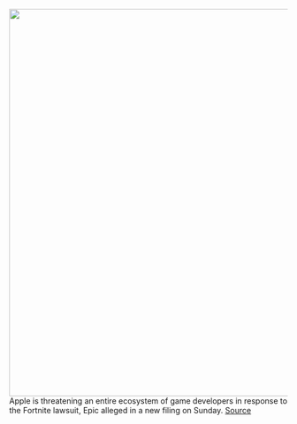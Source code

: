 <img src='https://cdn.vox-cdn.com/thumbor/y_YT0e311hsFLBzVVc4fe9hVUds=/0x0:2040x1360/1200x800/filters:focal(857x517:1183x843)/cdn.vox-cdn.com/uploads/chorus_image/image/67282262/acastro_170731_1777_0005_v3.0.jpg' width='700px' /><br/>
Apple is threatening an entire ecosystem of game developers in response to the Fortnite lawsuit, Epic alleged in a new filing on Sunday.
<a href='https://www.theverge.com/2020/8/23/21397369/epic-apple-fortnite-lawsuit-ios-microsoft-developer-tax'> Source <a/>